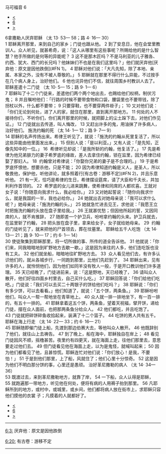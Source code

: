 ﻿





 马可福音 6




* [<](bible/MRK05.md)
* [6](bible/MRK.md)
* [>](bible/MRK07.md)



 
6拿撒勒人厌弃耶稣 （太
13·
53—
58；路
4·
16—
30）  
1 耶稣离开那里，来到自己的家乡；门徒也跟从他。 
2 到了安息日，他在会堂里教训人。众人听见，就甚希奇，说：「这人从哪里有这些事呢？所赐给他的是什么智慧？他手所做的是何等的异能呢？ 
3 这不是那木匠吗？不是马利亚的儿子雅各、约西、犹大、西门的长兄吗？他妹妹们不也是在我们这里吗？」他们就厌弃他[厌弃他：原文是因他跌倒](#FN
1)。 
4 耶稣对他们说：「大凡先知，除了本地、亲属、本家之外，没有不被人尊敬的。」 
5 耶稣就在那里不得行什么异能，不过按手在几个病人身上，治好他们。 
6 他也诧异他们不信，就往周围乡村教训人去了。 耶稣差遣十二门徒 （太
10·
5—
15；路
9·
1—
6）  
7 耶稣叫了十二个门徒来，差遣他们两个两个地出去，也赐给他们权柄，制伏污鬼； 
8 并且嘱咐他们：「行路的时候不要带食物和口袋，腰袋里也不要带钱，除了拐杖以外，什么都不要带； 
9 只要穿鞋，也不要穿两件褂子」； 
10 又对他们说：「你们无论到何处，进了人的家，就住在那里，直到离开那地方。 
11 何处的人不接待你们，不听你们，你们离开那里的时候，就把脚上的尘土跺下去，对他们作见证。」 
12 门徒就出去传道，叫人悔改， 
13 又赶出许多的鬼，用油抹了许多病人，治好他们。 施洗约翰的死 （太
14·
1—
12；路
9·
7—
9）  
14 耶稣的名声传扬出来。希律王听见了，就说：「施洗的约翰从死里复活了，所以这些异能由他里面发出来。」 
15 但别人说：「是以利亚。」又有人说：「是先知，正像先知中的一位。」 
16  希律听见却说：「是我所斩的约翰，他复活了。」 
17 先是希律为他兄弟腓力的妻子希罗底的缘故，差人去拿住约翰，锁在监里，因为希律已经娶了那妇人。 
18  约翰曾对希律说：「你娶你兄弟的妻子是不合理的。」 
19 于是希罗底怀恨他，想要杀他，只是不能； 
20 因为希律知道约翰是义人，是圣人，所以敬畏他，保护他，听他讲论，就多照着行[有古卷：游移不定](#FN
2)，并且乐意听他。 
21 有一天，恰巧是希律的生日，希律摆设筵席，请了大臣和千夫长，并加利利作首领的。 
22  希罗底的女儿进来跳舞，使希律和同席的人都欢喜。王就对女子说：「你随意向我求什么，我必给你。」 
23 又对她起誓说：「随你向我求什么，就是我国的一半，我也必给你。」 
24 她就出去对她母亲说：「我可以求什么呢？」她母亲说：「施洗约翰的头。」 
25 她就急忙进去见王，求他说：「我愿王立时把施洗约翰的头放在盘子里给我。」 
26 王就甚忧愁；但因他所起的誓，又因同席的人，就不肯推辞， 
27 随即差一个护卫兵，吩咐拿约翰的头来。护卫兵就去，在监里斩了约翰， 
28 把头放在盘子里，拿来给女子，女子就给她母亲。 
29  约翰的门徒听见了，就来把他的尸首领去，葬在坟墓里。 耶稣给五千人吃饱 （太
14·
13—
21；路
9·
10—
17；约
6·
1—
14）  
30 使徒聚集到耶稣那里，将一切所做的事、所传的道全告诉他。 
31 他就说：「你们来，同我暗暗地到旷野地方去歇一歇。」这是因为来往的人多，他们连吃饭也没有工夫。 
32 他们就坐船，暗暗地往旷野地方去。 
33  众人看见他们去，有许多认识他们的，就从各城步行，一同跑到那里，比他们先赶到了。 
34 耶稣出来，见有许多的人，就怜悯他们，因为他们如同羊没有牧人一般，于是开口教训他们许多道理。 
35 天已经晚了，门徒进前来，说：「这是野地，天已经晚了， 
36 请叫众人散开，他们好往四面乡村里去，自己买什么吃。」 
37 耶稣回答说：「你们给他们吃吧。」门徒说：「我们可以去买二十两银子的饼给他们吃吗？」 
38 耶稣说：「你们有多少饼，可以去看看。」他们知道了，就说：「五个饼，两条鱼。」 
39 耶稣吩咐他们，叫众人一帮一帮地坐在青草地上。 
40 众人就一排一排地坐下，有一百一排的，有五十一排的。 
41 耶稣拿着这五个饼，两条鱼，望着天祝福，擘开饼，递给门徒，摆在众人面前，也把那两条鱼分给众人。 
42 他们都吃，并且吃饱了。 
43 门徒就把碎饼碎鱼收拾起来，装满了十二个篮子。 
44 吃饼的男人共有五千。 耶稣在海上行走 （太
14·
22—
33；约
6·
16—
21）  
45 耶稣随即催门徒上船，先渡到那边伯赛大去，等他叫众人散开。 
46 他既辞别了他们，就往山上去祷告。 
47 到了晚上，船在海中，耶稣独自在岸上； 
48 看见门徒因风不顺，摇橹甚苦。夜里约有四更天，就在海面上走，往他们那里去，意思要走过他们去。 
49 但门徒看见他在海面上走，以为是鬼怪，就喊叫起来； 
50 因为他们都看见了他，且甚惊慌。耶稣连忙对他们说：「你们放心！是我，不要怕！」 
51 于是到他们那里，上了船，风就住了；他们心里十分惊奇。 
52 这是因为他们不明白那分饼的事，心里还是愚顽。 治好革尼撒勒的病人 （太
14·
34—
36）  
53 既渡过去，来到革尼撒勒地方，就靠了岸， 
54 一下船，众人认得是耶稣， 
55 就跑遍那一带地方，听见他在何处，便将有病的人用褥子抬到那里。 
56 凡耶稣所到的地方，或村中，或城里，或乡间，他们都将病人放在街市上，求耶稣只容他们摸他的衣裳 子；凡摸着的人就都好了。 
* [<](bible/MRK05.md)
* [6](bible/MRK.md)
* [>](bible/MRK07.md)





---


[6:3:](#V3)
厌弃他：原文是因他跌倒


[6:20:](#V20)
有古卷：游移不定




---









